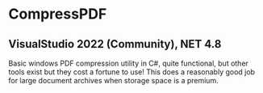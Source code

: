 # CompressPDF
## VisualStudio 2022 (Community), NET 4.8
Basic windows PDF compression utility in C#, quite functional, but other tools exist but they cost a fortune to use! This does a reasonably good job for large document archives when storage space is a premium.

